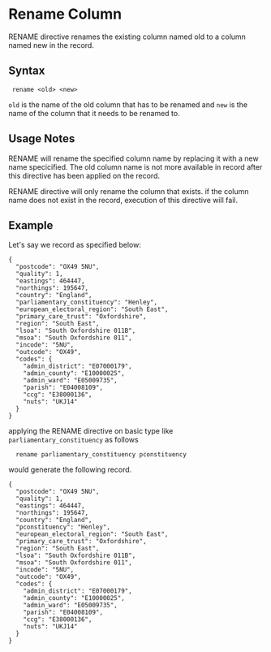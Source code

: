 # Rename Column

RENAME directive renames the existing column named old to a column named new in the record. 

## Syntax

```
 rename <old> <new>
```

```old``` is the name of the old column that has to be renamed and ```new``` is the name of the column that it needs to be renamed to.

## Usage Notes

RENAME will rename the specified column name by replacing it with a new name specicified. The old column name is not more available in record after this directive has been applied on the record. 

RENAME directive will only rename the column that exists. if the column name does not exist in the record, execution of this directive will fail. 

## Example

Let's say we record as specified below:

```
{
  "postcode": "OX49 5NU",
  "quality": 1,
  "eastings": 464447,
  "northings": 195647,
  "country": "England",
  "parliamentary_constituency": "Henley",
  "european_electoral_region": "South East",
  "primary_care_trust": "Oxfordshire",
  "region": "South East",
  "lsoa": "South Oxfordshire 011B",
  "msoa": "South Oxfordshire 011",
  "incode": "5NU",
  "outcode": "OX49",
  "codes": {    
    "admin_district": "E07000179",
    "admin_county": "E10000025",
    "admin_ward": "E05009735",
    "parish": "E04008109",
    "ccg": "E38000136",
    "nuts": "UKJ14" 
  }             
}
```
applying the RENAME directive on basic type like ```parliamentary_constituency``` as follows

```
  rename parliamentary_constituency pconstituency
```

would generate the following record.

```
{
  "postcode": "OX49 5NU",
  "quality": 1,
  "eastings": 464447,
  "northings": 195647,
  "country": "England",
  "pconstituency": "Henley",
  "european_electoral_region": "South East",
  "primary_care_trust": "Oxfordshire",
  "region": "South East",
  "lsoa": "South Oxfordshire 011B",
  "msoa": "South Oxfordshire 011",
  "incode": "5NU",
  "outcode": "OX49",
  "codes": {    
    "admin_district": "E07000179",
    "admin_county": "E10000025",
    "admin_ward": "E05009735",
    "parish": "E04008109",
    "ccg": "E38000136",
    "nuts": "UKJ14" 
  }             
}
```


